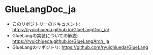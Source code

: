 # GlueLangDoc_ja

* このリポジトリーのドキュメント: https://ryuichiueda.github.io/GlueLangDoc_ja/
* GlueLangの実装についての解説: https://ryuichiueda.github.io/GlueLangArch_ja
* GlueLangのリポジトリ: https://github.com/ryuichiueda/GlueLang
